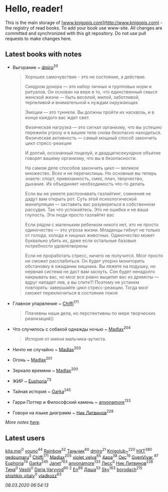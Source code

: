 # Hello, reader!
This is the main storage of [www.knigopis.com](http://www.knigopis.com) - the registry of read books.
To add your book use www-site. All changes are committed and synchronized with this git repository.
Do not use pull requests to make changes here.


## Latest books with notes
* Выгорание ~ [dmiro](users/571/5714115-vkontakte)<sup>20</sup>
    > Хорошее самочувствие - это не состояние, а действие.
    > 
    > Синдром донора — это набор личных и групповых норм и ритуалов. Он основан на вере в то, что единственный смысл женской жизни — быть веселой, милой, заботливой, терпеливой и внимательной к нуждам окружающих
    > 
    > Эмоции — это туннели. Вы должны пройти их насквозь, и в конце каждого вас ждет свет.
    > 
    > Физическая нагрузка — это сигнал организму, что вы успешно пережили угрозу и в вашем теле снова безопасно находиться. Физическая активность — самый мощный способ закончить цикл стресс-реакции
    > 
    > И долгий, осознанный поцелуй, и двадцатисекундное объятие говорят вашему организму, что вы в безопасности.
    > 
    > На самом деле способов закончить цикл — великое множество. Всех и не перечислишь. Но основные вы теперь знаете: спорт, привязанность, смех, плач, творчество, дыхание. Их объединяет необходимость что-то делать
    > 
    > Если вы не умеете распознавать газлайтинг, сомнения не дадут вам открыть рот. Суть этой психологической манипуляции — заставить вас разувериться в собственном рассудке. Так что успокойтесь. Это не ошибка и не ваша глупость. Эти люди просто газлайтят вас
    > 
    > Если рядом с маленьким ребенком никого нет, это не просто одиночество — это угроза жизни. Младенцы гибнут не только от голода, холода и хищных животных. Одиночество может буквально убить их, даже если остальные базовые потребности удовлетворены
    > 
    > Если не проработать стресс, ничего не получится. Мозг просто не сможет расслабиться. Он будет упорно мониторить обстановку в ожидании хищника. Вы ляжете на подушку, но нервная система не даст вам заснуть. Сон будет ненадолго накрывать вас, но мозг все равно выцепит вас из дремоты — вдруг нападет лев, а вы спите?! Поэтому не устанем повторять: завершайте цикл стресс-реакции. Тогда мозг сможет переключиться в состояние покоя

* Главное упарвление ~ [Chiffi](users/105/105831994080785626680-google)<sup>171</sup>
    > Плачевны наши дела, но перспективны по мере творческих реализаций))

* Что случилось с собакой однажды ночью ~ [Madlax](users/158/158304782-vkontakte)<sup>204</sup>
    > История от имени мальчика-аутиста.

* Ничто не случайно ~ [Madlax](users/158/158304782-vkontakte)<sup>203</sup>

* Огонь ~ [Madlax](users/158/158304782-vkontakte)<sup>201</sup>

* Зеркало времени ~ [Madlax](users/158/158304782-vkontakte)<sup>200</sup>

* ЖИР ~ [Euphoria](users/106/106304994652616315178-google)<sup>73</sup>

* Тайная история ~ [Garka](users/115/115753719718250012620-google)<sup>245</sup>

* Гарри Поттер и Философский камень ~ [anvonamore](users/595/5957175-vkontakte)<sup>133</sup>

* Говори на языке диаграмм ~ [Ник Литвинов](users/241/241974816-vkontakte)<sup>228</sup>


_More notes [here](latest_books_with_notes.md)._


## Latest users
[kita.mei](users/411/4118303370-instagram)<sup>0</sup> 
[youno](users/302/302928912-vkontakte)<sup>44</sup> 
[Rainbow](users/109/109787328219839805802-google)<sup>52</sup> 
[Таньчик](users/209/2096581563762610-facebook)<sup>60</sup> 
[dmiro](users/571/5714115-vkontakte)<sup>21</sup> 
[Knigolub~](users/111/111878597279669641685-google)<sup>220</sup> 
[HXT](users/100/100002563462782-facebook)<sup>380</sup> 
[gedoumaru](users/887/887381555-yandex)<sup>3</sup> 
[Chiffi](users/105/105831994080785626680-google)<sup>171</sup> 
[Madlax](users/158/158304782-vkontakte)<sup>205</sup> 
[violet_velva](users/116/116961712580551399099-google)<sup>65</sup> 
[4apa](users/117/117392596378069249667-google)<sup>38</sup> 
[Окс](users/102/102536471289425216982-google)<sup>19</sup> 
[GvenVivar ](users/158/158266434925901-facebook)<sup>97</sup> 
[Euphoria](users/106/106304994652616315178-google)<sup>74</sup> 
[Garka](users/115/115753719718250012620-google)<sup>245</sup> 
[Janet](users/108/108113656204404967440-google)<sup>763</sup> 
[anvonamore](users/595/5957175-vkontakte)<sup>133</sup> 
[Лисс](users/117/117706099706101024986-google)<sup>0</sup> 
[Ник Литвинов](users/241/241974816-vkontakte)<sup>228</sup> 
[Тина](users/109/109673258488840317845-google)<sup>0</sup> 
[Vasilii](users/486/486520791539517-facebook)<sup>0</sup> 
[Daria Varyvod](users/829/829893410524253-facebook)<sup>90</sup> 
[](users/105/105380613688026864443-google)<sup>2</sup> 
[En](users/333/333646551-vkontakte)<sup>89</sup> 
[Даша](users/334/334696193054530347-mailru)<sup>53</sup> 
[Sky](users/118/118049897850017649660-google)<sup>163</sup> 
[borodach](users/157/15706320-vkontakte)<sup>215</sup> 
[shishkin_vitaly](users/139/139727305-vkontakte)<sup>0</sup> 
[vladkozz](users/572/57239276-vkontakte)<sup>63</sup> 


_08.03.2020 06:54:13_
